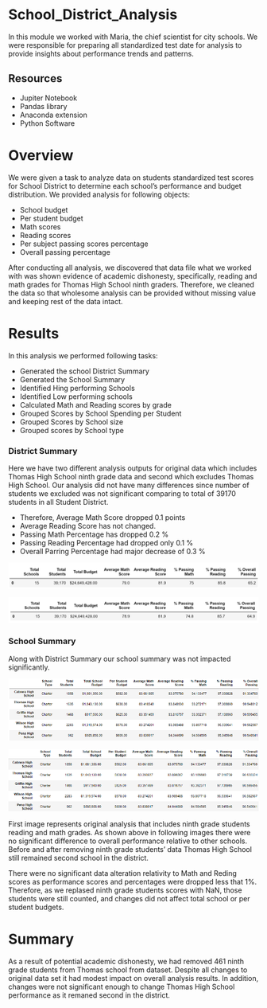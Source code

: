 # School_District_Analysis
In this module we worked with Maria, the chief scientist for city schools. 
We were responsible for preparing all standardized test date for analysis to provide insights about performance trends and patterns. 

## Resources 
- Jupiter Notebook
- Pandas library 
- Anaconda extension
- Python Software

# Overview
We were given a task to analyze data on students standardized test scores for School District to determine each school’s performance and budget distribution. 
We provided analysis for following objects:
- School budget 
- Per student budget 
- Math scores 
- Reading scores 
- Per subject passing scores percentage 
- Overall passing percentage  

After conducting all analysis, we discovered that data file what we worked with was shown evidence of academic dishonesty, specifically, reading and math grades for Thomas High School ninth graders. Therefore, we cleaned the data so that wholesome analysis can be provided without missing value and keeping rest of the data intact.

# Results
In this analysis we performed following tasks:
- Generated the school District Summary 
- Generated the School Summary 
- Identified Hing performing Schools
- Identified Low performing schools 
- Calculated Math and Reading scores by grade 
- Grouped Scores by School Spending per Student
- Grouped Scores by School size
- Grouped scores by School type 

### District Summary 
Here we have two different analysis outputs for original data which includes Thomas High School ninth grade data and second which excludes Thomas High School. Our analysis did not have many differences since number of students we excluded was not significant comparing to total of 39170 students in all Student District.

- Therefore, Average Math Score dropped 0.1 points
- Average Reading Score has not changed.
- Passing Math Percentage has dropped 0.2 %
- Passing Reading Percentage had dropped only 0.1 %
- Overall Parring Percentage had major decrease of 0.3 %

![Org_DistrictlSummary](https://github.com/kossakova/School_District_Analysis/blob/main/Analysis%20Images/Org_DistrictSummary.png)


![New_DistrictlSummary](https://github.com/kossakova/School_District_Analysis/blob/main/Analysis%20Images/New_DistrictlSummary.png)


### School Summary 
Along with District Summary our school summary was not impacted significantly. 


![school_summary_before](https://github.com/kossakova/School_District_Analysis/blob/main/Analysis%20Images/school_summary_before.png)

![school_summary_after](https://github.com/kossakova/School_District_Analysis/blob/main/Analysis%20Images/school_summary_after.png)

First image represents original analysis that includes ninth grade students reading and math grades. As shown above in following images there were no significant difference to overall performance relative to other schools. Before and after removing ninth grade students’ data Thomas High School still remained second school in the district. 

There were no significant data alteration relativity to Math and Reding scores as performance scores and percentages were dropped less that 1%. 
Therefore, as we replased ninth grade students scores with NaN, those students were still counted, and changes did not affect total school or per student budgets. 
# Summary
As a result of potential academic dishonesty, we had removed 461 ninth grade students from Thomas school from dataset. Despite all changes to original data set it had modest impact on overall analysis results. In addition, changes were not significant enough to change Thomas High School performance as it remaned second in the district. 

